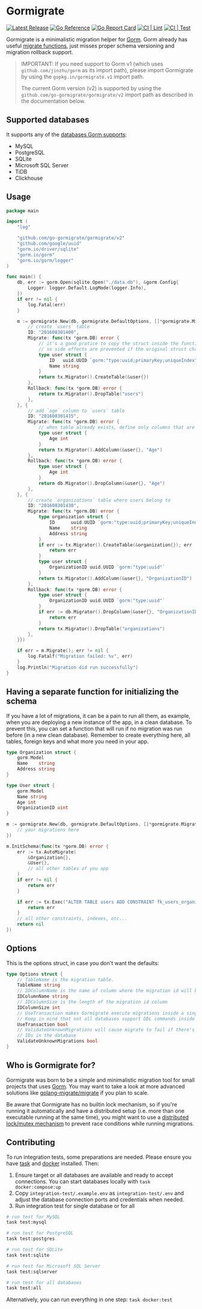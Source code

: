 # Gormigrate

[![Latest Release](https://img.shields.io/github/release/go-gormigrate/gormigrate.svg)](https://github.com/go-gormigrate/gormigrate/releases)
[![Go Reference](https://pkg.go.dev/badge/github.com/go-gormigrate/gormigrate/v2.svg)](https://pkg.go.dev/github.com/go-gormigrate/gormigrate/v2)
[![Go Report Card](https://goreportcard.com/badge/github.com/go-gormigrate/gormigrate/v2)](https://goreportcard.com/report/github.com/go-gormigrate/gormigrate/v2)
[![CI | Lint](https://github.com/go-gormigrate/gormigrate/actions/workflows/lint.yml/badge.svg)](https://github.com/go-gormigrate/gormigrate/actions)
[![CI | Test](https://github.com/go-gormigrate/gormigrate/actions/workflows/integration-test.yml/badge.svg)](https://github.com/go-gormigrate/gormigrate/actions)

Gormigrate is a minimalistic migration helper for [Gorm](http://gorm.io).
Gorm already has useful [migrate functions](https://gorm.io/docs/migration.html), just misses
proper schema versioning and migration rollback support.

> IMPORTANT: If you need support to Gorm v1 (which uses
> `github.com/jinzhu/gorm` as its import path), please import Gormigrate by
> using the `gopkg.in/gormigrate.v1` import path.
>
> The current Gorm version (v2) is supported by using the
> `github.com/go-gormigrate/gormigrate/v2` import path as described in the
> documentation below.

## Supported databases

It supports any of the [databases Gorm supports](https://gorm.io/docs/connecting_to_the_database.html):

- MySQL
- PostgreSQL
- SQLite
- Microsoft SQL Server
- TiDB
- Clickhouse

## Usage

```go
package main

import (
	"log"

	"github.com/go-gormigrate/gormigrate/v2"
	"github.com/google/uuid"
	"gorm.io/driver/sqlite"
	"gorm.io/gorm"
	"gorm.io/gorm/logger"
)

func main() {
	db, err := gorm.Open(sqlite.Open("./data.db"), &gorm.Config{
		Logger: logger.Default.LogMode(logger.Info),
	})
	if err != nil {
		log.Fatal(err)
	}

	m := gormigrate.New(db, gormigrate.DefaultOptions, []*gormigrate.Migration{{
		// create `users` table
		ID: "201608301400",
		Migrate: func(tx *gorm.DB) error {
			// it's a good pratice to copy the struct inside the function,
			// so side effects are prevented if the original struct changes during the time
			type user struct {
				ID   uuid.UUID `gorm:"type:uuid;primaryKey;uniqueIndex"`
				Name string
			}
			return tx.Migrator().CreateTable(&user{})
		},
		Rollback: func(tx *gorm.DB) error {
			return tx.Migrator().DropTable("users")
		},
	}, {
		// add `age` column to `users` table
		ID: "201608301415",
		Migrate: func(tx *gorm.DB) error {
			// when table already exists, define only columns that are about to change
			type user struct {
				Age int
			}
			return tx.Migrator().AddColumn(&user{}, "Age")
		},
		Rollback: func(tx *gorm.DB) error {
			type user struct {
				Age int
			}
			return db.Migrator().DropColumn(&user{}, "Age")
		},
	}, {
		// create `organizations` table where users belong to
		ID: "201608301430",
		Migrate: func(tx *gorm.DB) error {
			type organization struct {
				ID      uuid.UUID `gorm:"type:uuid;primaryKey;uniqueIndex"`
				Name    string
				Address string
			}
			if err := tx.Migrator().CreateTable(&organization{}); err != nil {
				return err
			}
			type user struct {
				OrganizationID uuid.UUID `gorm:"type:uuid"`
			}
			return tx.Migrator().AddColumn(&user{}, "OrganizationID")
		},
		Rollback: func(tx *gorm.DB) error {
			type user struct {
				OrganizationID uuid.UUID `gorm:"type:uuid"`
			}
			if err := db.Migrator().DropColumn(&user{}, "OrganizationID"); err != nil {
				return err
			}
			return tx.Migrator().DropTable("organizations")
		},
	}})

	if err = m.Migrate(); err != nil {
		log.Fatalf("Migration failed: %v", err)
	}
	log.Println("Migration did run successfully")
}
```

## Having a separate function for initializing the schema

If you have a lot of migrations, it can be a pain to run all them, as example,
when you are deploying a new instance of the app, in a clean database.
To prevent this, you can set a function that will run if no migration was run
before (in a new clean database). Remember to create everything here, all tables,
foreign keys and what more you need in your app.

```go
type Organization struct {
	gorm.Model
	Name    string
	Address string
}

type User struct {
	gorm.Model
	Name string
	Age int
	OrganizationID uint
}

m := gormigrate.New(db, gormigrate.DefaultOptions, []*gormigrate.Migration{
    // your migrations here
})

m.InitSchema(func(tx *gorm.DB) error {
	err := tx.AutoMigrate(
		&Organization{},
		&User{},
		// all other tables of you app
	)
	if err != nil {
		return err
	}

	if err := tx.Exec("ALTER TABLE users ADD CONSTRAINT fk_users_organizations FOREIGN KEY (organization_id) REFERENCES organizations (id)").Error; err != nil {
		return err
	}
	// all other constraints, indexes, etc...
	return nil
})
```

## Options

This is the options struct, in case you don't want the defaults:

```go
type Options struct {
	// TableName is the migration table.
	TableName string
	// IDColumnName is the name of column where the migration id will be stored.
	IDColumnName string
	// IDColumnSize is the length of the migration id column
	IDColumnSize int
	// UseTransaction makes Gormigrate execute migrations inside a single transaction.
	// Keep in mind that not all databases support DDL commands inside transactions.
	UseTransaction bool
	// ValidateUnknownMigrations will cause migrate to fail if there's unknown migration
	// IDs in the database
	ValidateUnknownMigrations bool
}
```

## Who is Gormigrate for?

Gormigrate was born to be a simple and minimalistic migration tool for small
projects that uses [Gorm](http://gorm.io). You may want to take a look at more advanced
solutions like [golang-migrate/migrate](https://github.com/golang-migrate/migrate)
if you plan to scale.

Be aware that Gormigrate has no builtin lock mechanism, so if you're running
it automatically and have a distributed setup (i.e. more than one executable
running at the same time), you might want to use a
[distributed lock/mutex mechanism](https://redis.io/topics/distlock) to
prevent race conditions while running migrations.

## Contributing

To run integration tests, some preparations are needed. Please ensure you
have [task](https://taskfile.dev/installation) and [docker](https://docs.docker.com/engine/install) installed.
Then:

1. Ensure target or all databases are available and ready to accept connections.
   You can start databases locally with `task docker:compose:up`
2. Copy `integration-test/.example.env` as `integration-test/.env` and
   adjust the database connection ports and credentials when needed.
3. Run integration test for single database or for all

```bash
# run test for MySQL
task test:mysql

# run test for PostgreSQL
task test:postgres

# run test for SQLite
task test:sqlite

# run test for Microsoft SQL Server
task test:sqlserver

# run test for all databases
task test:all
```

Alternatively, you can run everything in one step: `task docker:test`

